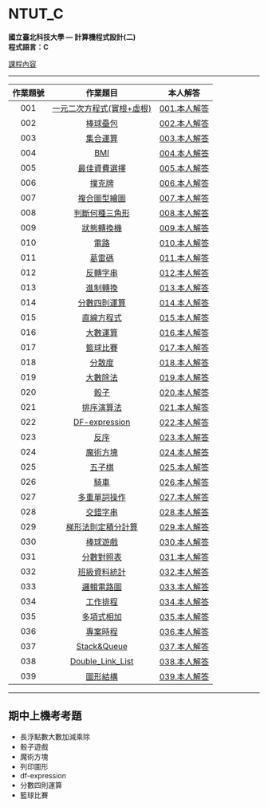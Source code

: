 # NTUT_C

**國立臺北科技大學 — 計算機程式設計(二)**  
**程式語言：C**

[課程內容](https://academic.ntut.edu.tw/jykuo/main/11339/17656/normalPost)

---

作業題號 | 作業題目 | 本人解答 |
|:--------:|:-------:|:--------:|
| 001 | [一元二次方程式(實根+虛根)](Homework/001.一元二次方程式(實根+虛根)/001.md) | [001.本人解答](Homework/001.一元二次方程式(實根+虛根)/001.c) |
| 002 | [棒球壘包](Homework/002.棒球壘包/002.md) | [002.本人解答](Homework/002.棒球壘包/002.c) |
| 003 | [集合運算](Homework/003.集合運算/003.md) | [003.本人解答](Homework/003.集合運算/003.c) |
| 004 | [BMI](Homework/004.BMI/004.md) | [004.本人解答](Homework/004.BMI/004.c) |
| 005 | [最佳資費選擇](Homework/005.最佳資費選擇/005.md) | [005.本人解答](Homework/005.最佳資費選擇/005.c) |
| 006 | [撲克牌](Homework/006.撲克牌/006.md) | [006.本人解答](Homework/006.撲克牌/006.c) |
| 007 | [複合圖型繪圖](Homework/007.複合圖型繪圖/007.md) | [007.本人解答](Homework/007.複合圖型繪圖/007.c) |
| 008 | [判斷何種三角形](Homework/008.判斷何種三角形/008.md) | [008.本人解答](Homework/008.判斷何種三角形/008.c) |
| 009 | [狀態轉換機](Homework/009.狀態轉換機/009.md) | [009.本人解答](Homework/009.狀態轉換機/009.c) |
| 010 | [電路](Homework/010.電路/010.md) | [010.本人解答](Homework/010.電路/010.c) |
| 011 | [葛雷碼](Homework/011.葛雷碼/011.md) | [011.本人解答](Homework/011.葛雷碼/011.c) |
| 012 | [反轉字串](Homework/012.反轉字串/012.md) | [012.本人解答](Homework/012.反轉字串/012.c) |
| 013 | [進制轉換](Homework/013.進制轉換/013.md) | [013.本人解答](Homework/013.進制轉換/013.c) |
| 014 | [分數四則運算](Homework/014.分數四則運算/014.md) | [014.本人解答](Homework/014.分數四則運算/014.c) |
| 015 | [直線方程式](Homework/015.直線方程式/015.md) | [015.本人解答](Homework/015.直線方程式/015.c) |
| 016 | [大數運算](Homework/016.大數運算/016.md) | [016.本人解答](Homework/016.大數運算/016.c) |
| 017 | [籃球比賽](Homework/017.籃球比賽/017.md) | [017.本人解答](Homework/017.籃球比賽/017.c) |
| 018 | [分散度](Homework/018.分散度/018.md) | [018.本人解答](Homework/018.分散度/018.c) |
| 019 | [大數除法](Homework/019.大數除法/019.md) | [019.本人解答](Homework/019.大數除法/019_AI.c) |
| 020 | [骰子](Homework/020.骰子/020.md) | [020.本人解答](Homework/020.骰子/020.c) |
| 021 | [排序演算法](Homework/021.排序演算法/021.md) | [021.本人解答](Homework/021.排序演算法/021.c) |
| 022 | [DF-expression](Homework/022.DF-expression/022.md) | [022.本人解答](Homework/022.DF-expression/022.c) |
| 023 | [反序](Homework/023.反序/023.md) | [023.本人解答](Homework/023.反序/023.c) |
| 024 | [魔術方塊](Homework/024.魔術方塊/024.md) | [024.本人解答](Homework/024.魔術方塊/024.c) |
| 025 | [五子棋](Homework/025.五子棋/025.md) | [025.本人解答](Homework/025.五子棋/025.c) |
| 026 | [騎車](Homework/026.騎車/026.md) | [026.本人解答](Homework/026.騎車/026_NotME.c) |
| 027 | [多重單詞操作](Homework/027.多重單詞操作/027.md) | [027.本人解答](Homework/027.多重單詞操作/027.c) |
| 028 | [交錯字串](Homework/028.交錯字串/028.md) | [028.本人解答](Homework/028.交錯字串/028.c) |
| 029 | [梯形法則定積分計算](Homework/029.梯形法則定積分計算/029.md) | [029.本人解答](Homework/029.梯形法則定積分計算/029.c) |
| 030 | [棒球遊戲](Homework/030.棒球遊戲/030.md) | [030.本人解答](Homework/030.棒球遊戲/030.c) |
| 031 | [分數對照表](Homework/031.分數對照表/031.md) | [031.本人解答](Homework/031.分數對照表/031.c) |
| 032 | [班級資料統計](Homework/032.班級資料統計/032.md) | [032.本人解答](Homework/032.班級資料統計/032.c) |
| 033 | [邏輯電路圖](Homework/033.邏輯電路圖/033.md) | [033.本人解答](Homework/033.邏輯電路圖/033.c) |
| 034 | [工作排程](Homework/034.工作排程/034.md) | [034.本人解答](Homework/034.工作排程/034.c) |
| 035 | [多項式相加](Homework/035.多項式相加/035.md) | [035.本人解答](Homework/035.多項式相加/035.c) |
| 036 | [專案時程](Homework/036.專案時程/036.md) | [036.本人解答](Homework/036.專案時程/036.c) |
| 037 | [Stack&Queue](Homework/037.Stack&Queue/037.md) | [037.本人解答](Homework/037.Stack&Queue/037.c) |
| 038 | [Double_Link_List](Homework/038.Double_Link_List/038.md) | [038.本人解答](Homework/038.Double_Link_List/038.c) |
| 039 | [圖形結構](Homework/039.圖形結構/039.md) | [039.本人解答](Homework/039.圖形結構/039.c) |

---

## 期中上機考考題

- 長浮點數大數加減乘除
- 骰子遊戲
- 魔術方塊
- 列印圖形
- df-expression
- 分數四則運算
- 籃球比賽
